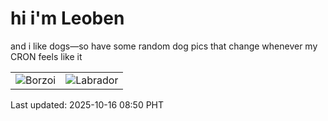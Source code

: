 # hi i'm Leoben

and i like dogs—so have some random dog pics that change whenever my CRON feels like it

|  |  |
|--------|----------|
| ![Borzoi](https://random-dog-vercel.vercel.app/api/random-borzoi?v=1760575836) | ![Labrador](https://random-dog-vercel.vercel.app/api/random-labrador?v=1760575836) |

Last updated: 2025-10-16 08:50 PHT
